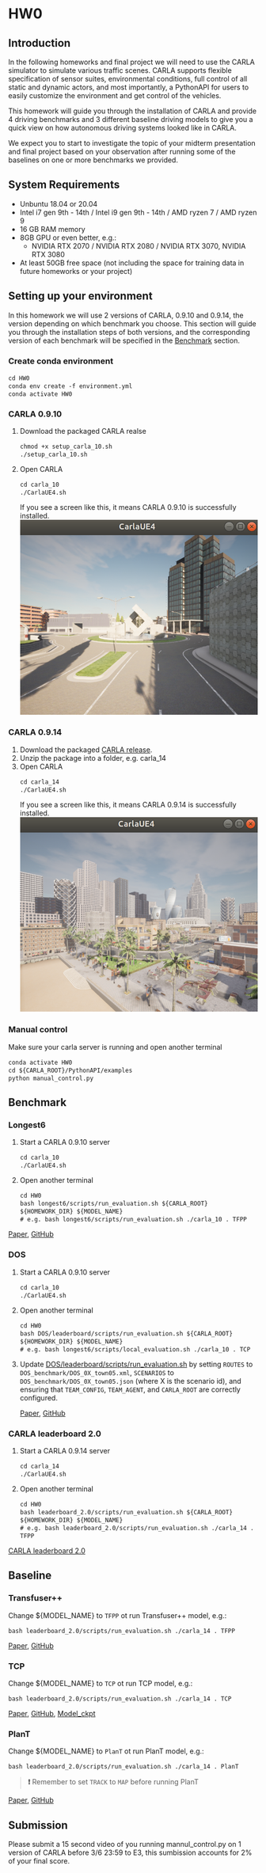 # HW0
## Introduction
In the following homeworks and final project we will need to use the CARLA simulator to simulate various traffic scenes. CARLA supports flexible specification of sensor suites, environmental conditions, full control of all static and dynamic actors, and most importantly, a PythonAPI for users to easily customize the environment and get control of the vehicles. 

This homework will guide you through the installation of CARLA and provide 4 driving benchmarks and 3 different baseline driving models to give you a quick view on how autonomous driving systems looked like in CARLA.

We expect you to start to investigate the topic of your midterm presentation and final project based on your observation after running some of the baselines on one or more benchmarks we provided.

## System Requirements
- Unbuntu 18.04 or 20.04
- Intel i7 gen 9th - 14th / Intel i9 gen 9th - 14th / AMD ryzen 7 / AMD ryzen 9
- 16 GB RAM memory
- 8GB GPU or even better, e.g.:
  - NVIDIA RTX 2070 / NVIDIA RTX 2080 / NVIDIA RTX 3070, NVIDIA RTX 3080 
- At least 50GB free space (not including the space for training data in future homeworks or your project)

## Setting up your environment
In this homework we will use 2 versions of CARLA, 0.9.10 and 0.9.14, the version depending on which benchmark you choose. This section will guide you through the installation steps of both versions, and the corresponding version of each benchmark will be specified  in the [Benchmark](#benchmark) section.

### Create conda environment
```shell
cd HW0
conda env create -f environment.yml
conda activate HW0
```

### CARLA 0.9.10
  1. Download the packaged CARLA realse  
      ```shell
      chmod +x setup_carla_10.sh
      ./setup_carla_10.sh
      ```
  2. Open CARLA
      ```shell
      cd carla_10
      ./CarlaUE4.sh
      ``` 
      If you see a screen like this, it means CARLA 0.9.10 is successfully installed.
      ![](./assets/carla_10_example.png)


### CARLA 0.9.14
  1. Download the packaged [CARLA release](https://leaderboard-public-contents.s3.us-west-2.amazonaws.com/CARLA_Leaderboard_2.0.tar.xz).
  2. Unzip the package into a folder, e.g. carla_14
  3. Open CARLA
      ```shell
      cd carla_14
      ./CarlaUE4.sh
      ``` 
      If you see a screen like this, it means CARLA 0.9.14 is successfully installed.
      ![](./assets/carla_14_example.png)

### Manual control
  Make sure your carla server is running and open another terminal
  ```shell
  conda activate HW0
  cd ${CARLA_ROOT}/PythonAPI/examples
  python manual_control.py
  ``` 

## Benchmark
### Longest6
1. Start a CARLA 0.9.10 server
    ```shell
    cd carla_10
    ./CarlaUE4.sh
    ```
2. Open another terminal
    ```shell
    cd HW0
    bash longest6/scripts/run_evaluation.sh ${CARLA_ROOT} ${HOMEWORK_DIR} ${MODEL_NAME}
    # e.g. bash longest6/scripts/run_evaluation.sh ./carla_10 . TFPP
    ```


[Paper](https://www.cvlibs.net/publications/Chitta2022PAMI.pdf), [GitHub](https://github.com/autonomousvision/transfuser?tab=readme-ov-file)

### DOS
1. Start a CARLA 0.9.10 server
    ```shell
    cd carla_10
    ./CarlaUE4.sh
    ```
2. Open another terminal
    ```shell
    cd HW0
    bash DOS/leaderboard/scripts/run_evaluation.sh ${CARLA_ROOT} ${HOMEWORK_DIR} ${MODEL_NAME}
    # e.g. bash longest6/scripts/local_evaluation.sh ./carla_10 . TCP
    ```
3. Update [DOS/leaderboard/scripts/run_evaluation.sh](./DOS/leaderboard/scripts/run_evaluation.sh) by setting `ROUTES` to `DOS_benchmark/DOS_0X_town05.xml`, `SCENARIOS` to `DOS_benchmark/DOS_0X_town05.json` (where X is the scenario id), and ensuring that `TEAM_CONFIG`, `TEAM_AGENT`, and `CARLA_ROOT` are correctly configured.

    [Paper](https://arxiv.org/pdf/2305.10507.pdf), [GitHub](https://github.com/opendilab/DOS)



### CARLA leaderboard 2.0
1. Start a CARLA 0.9.14 server
    ```shell
    cd carla_14
    ./CarlaUE4.sh
    ```
2. Open another terminal
    ```shell
    cd HW0
    bash leaderboard_2.0/scripts/run_evaluation.sh ${CARLA_ROOT} ${HOMEWORK_DIR} ${MODEL_NAME}
    # e.g. bash leaderboard_2.0/scripts/run_evaluation.sh ./carla_14 . TFPP
  [CARLA leaderboard 2.0](https://leaderboard.carla.org/get_started/)

## Baseline
### Transfuser++
  Change ${MODEL_NAME} to `TFPP` ot run Transfuser++ model, e.g.:
  ```shell
  bash leaderboard_2.0/scripts/run_evaluation.sh ./carla_14 . TFPP
  ```
  
  [Paper](https://arxiv.org/pdf/2306.07957.pdf), [GitHub](https://github.com/autonomousvision/carla_garage)

### TCP
  Change ${MODEL_NAME} to `TCP` ot run TCP model, e.g.:
  ```shell
  bash leaderboard_2.0/scripts/run_evaluation.sh ./carla_14 . TCP
  ```
  [Paper](https://arxiv.org/pdf/2206.08129.pdf), [GitHub](https://github.com/OpenDriveLab/TCP), [Model_ckpt](https://hkustconnect-my.sharepoint.com/personal/qzhangcb_connect_ust_hk/_layouts/15/onedrive.aspx?id=%2Fpersonal%2Fqzhangcb%5Fconnect%5Fust%5Fhk%2FDocuments%2FPublic%5FShared%5FOnline%2FPre%2Dtrain%20weights%2FTPC%5FTrained%5FModel%2Fbest%5Fmodel%2Eckpt&parent=%2Fpersonal%2Fqzhangcb%5Fconnect%5Fust%5Fhk%2FDocuments%2FPublic%5FShared%5FOnline%2FPre%2Dtrain%20weights%2FTPC%5FTrained%5FModel&ga=1)

### PlanT
  Change ${MODEL_NAME} to `PlanT` ot run PlanT model, e.g.:
  ```shell
  bash leaderboard_2.0/scripts/run_evaluation.sh ./carla_14 . PlanT
  ```
  > **:heavy_exclamation_mark:**
  > Remember to set `TRACK` to `MAP` before running PlanT
  
  [Paper](https://arxiv.org/pdf/2210.14222.pdf), [GitHub](https://github.com/autonomousvision/plant)

## Submission
Please submit a 15 second video of you running mannul_control.py on 1 version of CARLA before 3/6 23:59 to E3, this sumbission accounts for 2% of your final score. 